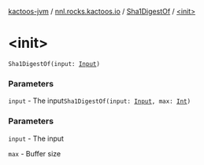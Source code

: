 [kactoos-jvm](../../index.md) / [nnl.rocks.kactoos.io](../index.md) / [Sha1DigestOf](index.md) / [&lt;init&gt;](./-init-.md)

# &lt;init&gt;

`Sha1DigestOf(input: `[`Input`](../../nnl.rocks.kactoos/-input/index.md)`)`

### Parameters

`input` - The input`Sha1DigestOf(input: `[`Input`](../../nnl.rocks.kactoos/-input/index.md)`, max: `[`Int`](https://kotlinlang.org/api/latest/jvm/stdlib/kotlin/-int/index.html)`)`

### Parameters

`input` - The input

`max` - Buffer size